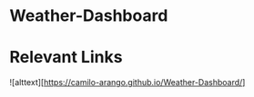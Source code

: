 # Weather-Dashboard

# Relevant Links
![alttext][https://camilo-arango.github.io/Weather-Dashboard/]